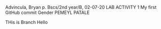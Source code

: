 Advincula, Bryan p.
Bscs/2nd year/B, 
02-07-20
LAB ACTIVITY 1
My first GitHub commit
Gender PEMEYL PATALE

THis is Branch Hello

